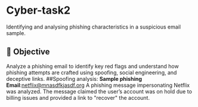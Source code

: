 # Cyber-task2
 Identifying and analysing  phishing characteristics in a suspicious email sample.
## 📌 Objective
Analyze a phishing email to identify key red flags and understand how phishing attempts are crafted using spoofing, social engineering, and deceptive links.
##Spoofing analysis:
  **Sample phishing Email**:netflix@mnasdfkjasdf.org
  A phishing message impersonating Netflix was analyzed. The message claimed the user’s account was on hold due to billing issues and provided a link to "recover" the account.
  
